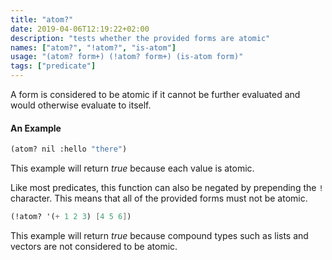 ```yaml
---
title: "atom?"
date: 2019-04-06T12:19:22+02:00
description: "tests whether the provided forms are atomic"
names: ["atom?", "!atom?", "is-atom"]
usage: "(atom? form+) (!atom? form+) (is-atom form)"
tags: ["predicate"]
---
```

A form is considered to be atomic if it cannot be further evaluated and would otherwise evaluate to itself.

#### An Example

~~~scheme
(atom? nil :hello "there")
~~~

This example will return _true_ because each value is atomic.

Like most predicates, this function can also be negated by prepending the `!` character. This means that all of the provided forms must not be atomic.

~~~scheme
(!atom? '(+ 1 2 3) [4 5 6])
~~~

This example will return _true_ because compound types such as lists and vectors are not considered to be atomic.
